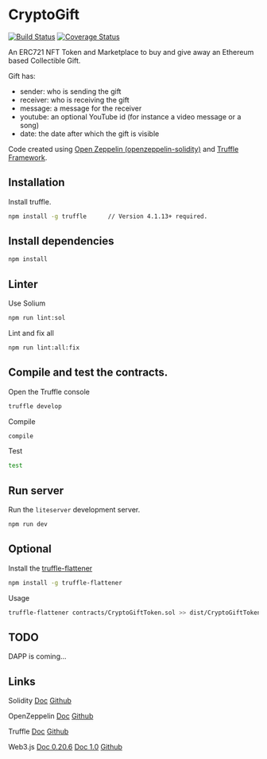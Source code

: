 # CryptoGift

[![Build Status](https://travis-ci.org/vittominacori/cryptogift.svg?branch=master)](https://travis-ci.org/vittominacori/cryptogift)
[![Coverage Status](https://coveralls.io/repos/github/vittominacori/cryptogift/badge.svg?branch=master)](https://coveralls.io/github/vittominacori/cryptogift?branch=master)


An ERC721 NFT Token and Marketplace to buy and give away an Ethereum based Collectible Gift.


Gift has:

* sender: who is sending the gift
* receiver: who is receiving the gift
* message: a message for the receiver
* youtube: an optional YouTube id (for instance a video message or a song)
* date: the date after which the gift is visible


Code created using [Open Zeppelin (openzeppelin-solidity)](https://github.com/OpenZeppelin/openzeppelin-solidity) and [Truffle Framework](https://github.com/trufflesuite/truffle).

 
 
## Installation


Install truffle.

```bash
npm install -g truffle      // Version 4.1.13+ required.
```



## Install dependencies


```bash
npm install
```



## Linter


Use Solium

```bash
npm run lint:sol
```

Lint and fix all

```bash
npm run lint:all:fix
```



## Compile and test the contracts.
 

Open the Truffle console

```bash
truffle develop
```

Compile 

```bash
compile 
```

Test

```bash
test
```



## Run server


Run the `liteserver` development server.

```bash
npm run dev
```



## Optional


Install the [truffle-flattener](https://github.com/alcuadrado/truffle-flattener)

```bash
npm install -g truffle-flattener
```
 
 
Usage 

```bash
truffle-flattener contracts/CryptoGiftToken.sol >> dist/CryptoGiftToken.sol
```
 


## TODO
 
DAPP is coming...
 

 
## Links

Solidity [Doc](https://solidity.readthedocs.io) [Github](https://solidity.readthedocs.io)

OpenZeppelin [Doc](https://openzeppelin.org/api/docs/open-zeppelin.html) [Github](https://github.com/OpenZeppelin)

Truffle [Doc](http://truffleframework.com/docs) [Github](https://github.com/trufflesuite/truffle)

Web3.js [Doc 0.20.6](https://github.com/ethereum/wiki/wiki/JavaScript-API) [Doc 1.0](http://web3js.readthedocs.io/en/1.0) [Github](https://github.com/ethereum/web3.js)
